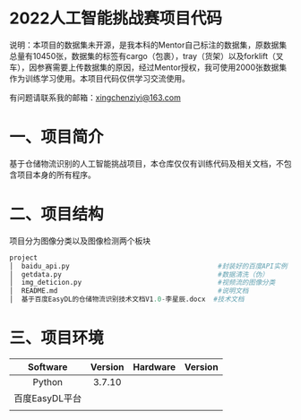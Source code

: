 # 2022人工智能挑战赛项目代码



说明：本项目的数据集未开源，是我本科的Mentor自己标注的数据集，原数据集总量有10450张，数据集的标签有cargo（包裹），tray（货架）以及forklift（叉车），因参赛需要上传数据集的原因，经过Mentor授权，我可使用2000张数据集作为训练学习使用。本项目代码仅供学习交流使用。

有问题请联系我的邮箱：xingchenziyi@163.com

# 一、项目简介

基于仓储物流识别的人工智能挑战项目，本仓库仅仅有训练代码及相关文档，不包含项目本身的所有程序。



# 二、项目结构

项目分为图像分类以及图像检测两个板块

```python
project
│  baidu_api.py 									#封装好的百度API实例
│  getdata.py									    #数据清洗（伪）
│  img_deticion.py									#视频流的图像分类
│  README.md									    #说明文档
│  基于百度EasyDL的仓储物流识别技术文档V1.0-李星辰.docx  #技术文档
```

# 三、项目环境



|    Software    | Version | Hardware | Version |
| :------------: | :-----: | :------: | :-----: |
|     Python     | 3.7.10  |          |         |
| 百度EasyDL平台 |         |          |         |
|                |         |          |         |

